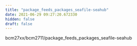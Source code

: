 ```yaml
---
title: "package_feeds_packages_seafile-seahub"
date: 2021-06-29 09:27:20.672330
hidden: false
draft: false
---
```


bcm27xx/bcm2711/package_feeds_packages_seafile-seahub

